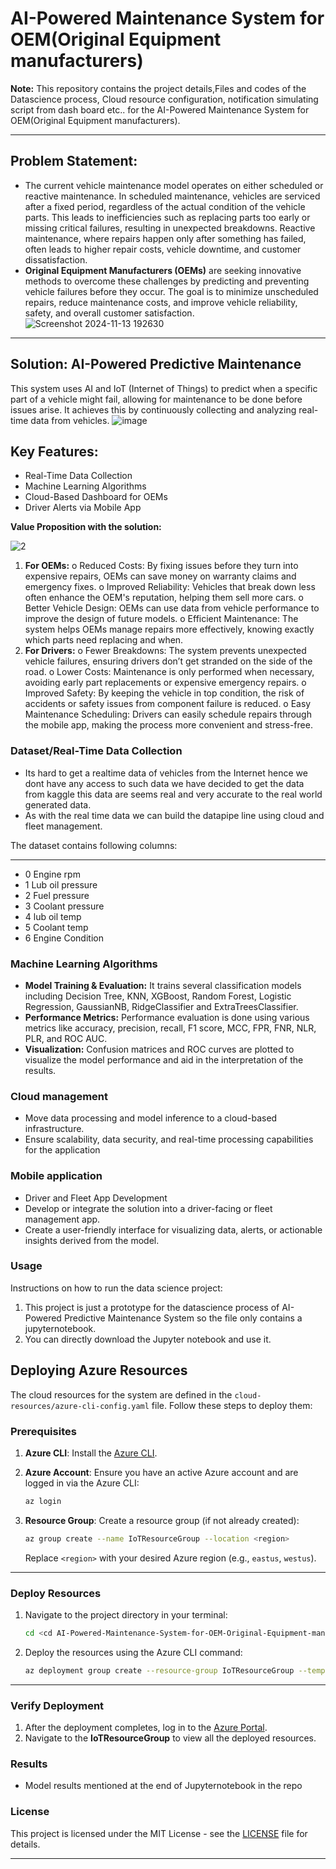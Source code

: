 # AI-Powered Maintenance System for OEM(Original Equipment manufacturers)

   **Note:** This repository contains the project details,Files and codes of the Datascience process, Cloud resource configuration, notification simulating script from dash board etc.. for the  AI-Powered Maintenance System for OEM(Original Equipment manufacturers).
 
----
## Problem Statement:

- The current vehicle maintenance model operates on either scheduled or reactive maintenance. In scheduled maintenance, vehicles are serviced after a fixed period, regardless of the actual condition of the vehicle parts. This leads to inefficiencies such as replacing parts too early or missing critical failures, resulting in unexpected breakdowns. Reactive maintenance, where repairs happen only after something has failed, often leads to higher repair costs, vehicle downtime, and customer dissatisfaction.
- **Original Equipment Manufacturers (OEMs)** are seeking innovative methods to overcome these challenges by predicting and preventing vehicle failures before they occur. The goal is to minimize unscheduled repairs, reduce maintenance costs, and improve vehicle reliability, safety, and overall customer satisfaction.
![Screenshot 2024-11-13 192630](https://github.com/user-attachments/assets/ede3df97-416b-4a54-af1b-c57801c8fae4)

----
## Solution: AI-Powered Predictive Maintenance

This system uses AI and IoT (Internet of Things) to predict when a specific part of a vehicle might fail, allowing for maintenance to be done before issues arise. It achieves this by continuously collecting and analyzing real-time data from vehicles.
![image](https://github.com/user-attachments/assets/fecd3c70-8d12-4148-b7b6-a9e0dc81e29b)




## Key Features:

- Real-Time Data Collection
- Machine Learning Algorithms
- Cloud-Based Dashboard for OEMs
- Driver Alerts via Mobile App

**Value Proposition with the solution:**

![2](https://github.com/user-attachments/assets/5300724b-d5f0-4c8c-b45e-2d0de13cf949)

1. **For OEMs:**
o	Reduced Costs: By fixing issues before they turn into expensive repairs, OEMs can save money on warranty claims and emergency fixes.
o	Improved Reliability: Vehicles that break down less often enhance the OEM's reputation, helping them sell more cars.
o	Better Vehicle Design: OEMs can use data from vehicle performance to improve the design of future models.
o	Efficient Maintenance: The system helps OEMs manage repairs more effectively, knowing exactly which parts need replacing and when.
2. **For Drivers:** 
o	Fewer Breakdowns: The system prevents unexpected vehicle failures, ensuring drivers don’t get stranded on the side of the road.
o	Lower Costs: Maintenance is only performed when necessary, avoiding early part replacements or expensive emergency repairs.
o	Improved Safety: By keeping the vehicle in top condition, the risk of accidents or safety issues from component failure is reduced.
o	Easy Maintenance Scheduling: Drivers can easily schedule repairs through the mobile app, making the process more convenient and stress-free.


### Dataset/Real-Time Data Collection

- Its hard to get a realtime data of vehicles  from the Internet hence we dont have any access to such data we have decided  to get the data from kaggle this data are seems real and very accurate to the real world generated data.
- As with the real time data we can build the datapipe line using cloud and fleet management.

The dataset contains following columns:
- ---  ------            --------------  -----  
- 0   Engine rpm       
- 1   Lub oil pressure
-  2   Fuel pressure     
- 3   Coolant pressure
- 4   lub oil temp      
- 5   Coolant temp     
- 6   Engine Condition  

### Machine Learning Algorithms

- **Model Training & Evaluation:** It trains several classification models including Decision Tree, KNN, XGBoost, Random Forest, Logistic Regression, GaussianNB, RidgeClassifier and ExtraTreesClassifier.
- **Performance Metrics:** Performance evaluation is done using various metrics like accuracy, precision, recall, F1 score, MCC, FPR, FNR, NLR, PLR, and ROC AUC.
- **Visualization:** Confusion matrices and ROC curves are plotted to visualize the model performance and aid in the interpretation of the results.


### Cloud management
- Move data processing and model inference to a cloud-based infrastructure.
-	Ensure scalability, data security, and real-time processing capabilities for the application


### Mobile application
-  Driver and Fleet App Development
- Develop or integrate the solution into a driver-facing or fleet management app.
- Create a user-friendly interface for visualizing data, alerts, or actionable insights derived from the model.



### Usage

Instructions on how to run the data science project:

1. This project is just a prototype for the datascience process of AI-Powered Predictive Maintenance System so the file only contains a jupyternotebook.
2. You can directly download the Jupyter notebook and use it. 

## **Deploying Azure Resources**

The cloud resources for the system are defined in the `cloud-resources/azure-cli-config.yaml` file. Follow these steps to deploy them:

### **Prerequisites**

1. **Azure CLI**: Install the [Azure CLI](https://learn.microsoft.com/en-us/cli/azure/install-azure-cli).
2. **Azure Account**: Ensure you have an active Azure account and are logged in via the Azure CLI:
   ```bash
   az login
   ```

3. **Resource Group**: Create a resource group (if not already created):
   ```bash
   az group create --name IoTResourceGroup --location <region>
   ```
   Replace `<region>` with your desired Azure region (e.g., `eastus`, `westus`).

---

### **Deploy Resources**

1. Navigate to the project directory in your terminal:
   ```bash
   cd <cd AI-Powered-Maintenance-System-for-OEM-Original-Equipment-manufacturers-/cloud-resources>
   ```

2. Deploy the resources using the Azure CLI command:
   ```bash
   az deployment group create --resource-group IoTResourceGroup --template-file cloud-resources/azure-cli-config.yaml
   ```

---

### **Verify Deployment**

1. After the deployment completes, log in to the [Azure Portal](https://portal.azure.com).
2. Navigate to the **IoTResourceGroup** to view all the deployed resources.




### Results
-  Model results  mentioned at the end of Jupyternotebook in the repo


### License

This project is licensed under the MIT License - see the [LICENSE](LICENSE) file for details.

---
